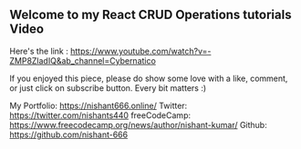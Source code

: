 ## Welcome to my React CRUD Operations tutorials Video

Here's the link : https://www.youtube.com/watch?v=-ZMP8ZladIQ&ab_channel=Cybernatico

If you enjoyed this piece, please do show some love with a like, comment, or just click on subscribe button. Every bit matters :)

My Portfolio: https://nishant666.online/
Twitter: https://twitter.com/nishants440
freeCodeCamp: https://www.freecodecamp.org/news/author/nishant-kumar/
Github: https://github.com/nishant-666